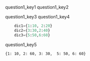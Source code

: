question1_key1
question1_key2

        

question1_key3
question1_key4
```python
    dic1={1:10, 2:20}
    dic2={3:30,2:40}
    dic3={5:50,6:60}
 ```
 
question1_key5
```
{1: 10, 2: 60, 3: 30,  5: 50, 6: 60} 
```
